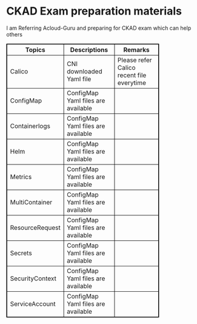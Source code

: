 <h1>CKAD Exam preparation materials</h1>
<p>I am Referring Acloud-Guru and preparing for CKAD exam which can help others</p>


<style>
table, th, td {
  border:1px solid black;
}
</style>


<table style="width:80%">
  <tr>
    <th>Topics</th>
    <th>Descriptions</th>
    <th>Remarks</th>
  </tr>
  <tr>
    <td>Calico</td>
    <td>CNI downloaded Yaml file</td>
    <td>Please refer Calico recent file everytime</td>
  </tr>
    <tr>
    <td>ConfigMap</td>
    <td>ConfigMap Yaml files are available</td>
    <td></td>
  </tr>
    <tr>
    <td>Containerlogs</td>
     <td>ConfigMap Yaml files are available</td>
    <td></td>
  </tr>
    <tr>
    <td>Helm</td>
        <td>ConfigMap Yaml files are available</td>
    <td></td>
  </tr>
    <tr>
    <td>Metrics</td>
        <td>ConfigMap Yaml files are available</td>
    <td></td>
  </tr>
  <tr>
    <td>MultiContainer</td>
        <td>ConfigMap Yaml files are available</td>
    <td></td>
  </tr>
    <tr>
    <td>ResourceRequest</td>
        <td>ConfigMap Yaml files are available</td>
    <td></td>
  </tr>
    <tr>
    <td>Secrets</td>
        <td>ConfigMap Yaml files are available</td>
    <td></td>
  </tr>
    <tr>
    <td>SecurityContext</td>
        <td>ConfigMap Yaml files are available</td>
    <td></td>
  </tr>
    <tr>
    <td>ServiceAccount</td>
        <td>ConfigMap Yaml files are available</td>
    <td></td>
  </tr>
</table>
